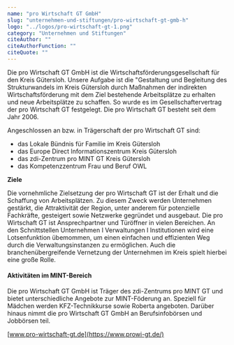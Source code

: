 ```yaml
---
name: "pro Wirtschaft GT GmbH"
slug: "unternehmen-und-stiftungen/pro-wirtschaft-gt-gmb-h"
logo: "../logos/pro-wirtschaft-gt-1.png"
category: "Unternehmen und Stiftungen"
citeAuthor: ""
citeAuthorFunction: ""
citeQuote: ""
---
```


Die pro Wirtschaft GT GmbH ist die Wirtschaftsförderungsgesellschaft für den Kreis Gütersloh. Unsere Aufgabe ist die "Gestaltung und Begleitung des Strukturwandels im Kreis Gütersloh durch Maßnahmen der indirekten Wirtschaftsförderung mit dem Ziel bestehende Arbeitsplätze zu erhalten und neue Arbeitsplätze zu schaffen. So wurde es im Gesellschaftervertrag der pro Wirtschaft GT festgelegt. Die pro Wirtschaft GT besteht seit dem Jahr 2006.

Angeschlossen an bzw. in Trägerschaft der pro Wirtschaft GT sind:

- das Lokale Bündnis für Familie im Kreis Gütersloh
- das Europe Direct lnformationszentrum Kreis Gütersloh
- das zdi-Zentrum pro MINT GT Kreis Gütersloh
- das Kompetenzzentrum Frau und Beruf OWL

**Ziele**

Die vornehmliche Zielsetzung der pro Wirtschaft GT ist der Erhalt und die Schaffung von Arbeitsplätzen. Zu diesem Zweck werden Unternehmen gestärkt, die Attraktivität der Region, unter anderem für potenzielle Fachkräfte, gesteigert sowie Netzwerke gegründet und ausgebaut. Die pro Wirtschaft GT ist Ansprechpartner und Türöffner in vielen Bereichen. An den Schnittstellen Unternehmen I Verwaltungen I lnstitutionen wird eine Lotsenfunktion übemommen, um einen einfachen und effizienten Weg durch die Verwaltungsinstanzen zu ermöglichen. Auch die branchenübergreifende Vernetzung der Unternehmen im Kreis spielt hierbei eine große Rolle.

#### Aktivitäten im MINT-Bereich

Die pro Wirtschaft GT GmbH ist Träger des zdi-Zentrums pro MINT GT und bietet unterschiedliche Angebote zur MINT-Föderung an. Speziell für Mädchen werden KFZ-Technikkurse sowie Roberta angeboten. Darüber hinaus nimmt die pro Wirtschaft GT GmbH an Berufsinfobörsen und Jobbörsen teil.

[www.pro-wirtschaft-gt.de](https://www.prowi-gt.de/)
